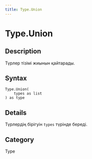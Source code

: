 ```yaml
---
title: Type.Union
---
```


# Type.Union


## Description

Түрлер тізімі жиынын қайтарады.


## Syntax

```powerquery
Type.Union(
    types as list
) as type
```


## Details

Түрлердің бірігуін <code>types</code> түрінде береді.



## Category
Type
